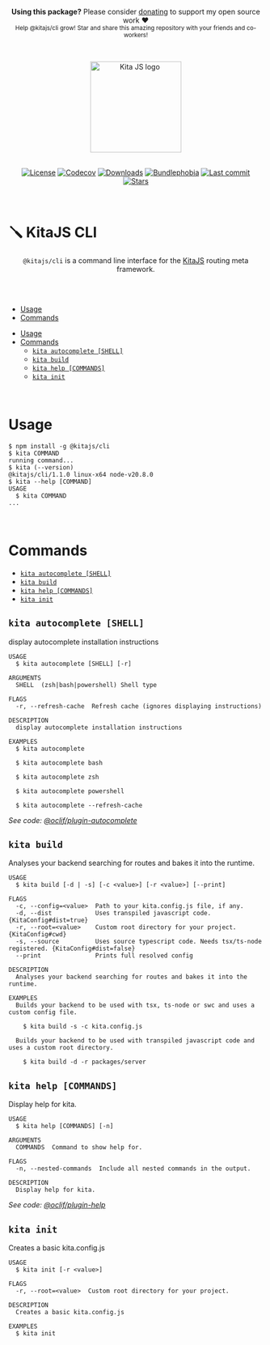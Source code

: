 <p align="center">
   <b>Using this package?</b> Please consider <a href="https://github.com/sponsors/arthurfiorette" target="_blank">donating</a> to support my open source work ❤️
  <br />
  <sup>
   Help @kitajs/cli grow! Star and share this amazing repository with your friends and co-workers!
  </sup>
</p>

<br />

<p align="center" >
  <a href="https://kita.js.org" target="_blank" rel="noopener noreferrer">
    <img src="https://kita.js.org/logo.png" width="180" alt="Kita JS logo" />
  </a>
</p>

<br />

<div align="center">
  <a title="MIT license" target="_blank" href="https://github.com/kitajs/kitajs/blob/master/LICENSE"><img alt="License" src="https://img.shields.io/github/license/kitajs/kitajs"></a>
  <a title="Codecov" target="_blank" href="https://app.codecov.io/gh/kitajs/kitajs"><img alt="Codecov" src="https://img.shields.io/codecov/c/github/kitajs/kitajs?token=ML0KGCU0VM"></a>
  <a title="NPM Package" target="_blank" href="https://www.npmjs.com/package/@kitajs/cli"><img alt="Downloads" src="https://img.shields.io/npm/dw/@kitajs/cli?style=flat"></a>
  <a title="Bundle size" target="_blank" href="https://bundlephobia.com/package/@kitajs/cli@latest"><img alt="Bundlephobia" src="https://img.shields.io/bundlephobia/minzip/@kitajs/cli/latest?style=flat"></a>
  <a title="Last Commit" target="_blank" href="https://github.com/kitajs/kitajs/commits/master"><img alt="Last commit" src="https://img.shields.io/github/last-commit/kitajs/kitajs"></a>
  <a href="https://github.com/kitajs/kitajs/stargazers"><img src="https://img.shields.io/github/stars/kitajs/kitajs?logo=github&label=Stars" alt="Stars"></a>
</div>

<br />
<br />

<h1>🪛 KitaJS CLI</h1>

<p align="center">
  <code>@kitajs/cli</code> is a command line interface for the  <a href="https://kita.js.org" target="_blank">KitaJS</a> routing meta framework.
  <br />
  <br />
</p>

<br />

<!-- toc -->

- [Usage](#usage)
- [Commands](#commands)
<!-- tocstop -->

- [Usage](#usage)
- [Commands](#commands)
  - [`kita autocomplete [SHELL]`](#kita-autocomplete-shell)
  - [`kita build`](#kita-build)
  - [`kita help [COMMANDS]`](#kita-help-commands)
  - [`kita init`](#kita-init)

<br />

# Usage

<!-- usage -->

```sh-session
$ npm install -g @kitajs/cli
$ kita COMMAND
running command...
$ kita (--version)
@kitajs/cli/1.1.0 linux-x64 node-v20.8.0
$ kita --help [COMMAND]
USAGE
  $ kita COMMAND
...
```

<!-- usagestop -->

<br />

# Commands

<!-- commands -->

- [`kita autocomplete [SHELL]`](#kita-autocomplete-shell)
- [`kita build`](#kita-build)
- [`kita help [COMMANDS]`](#kita-help-commands)
- [`kita init`](#kita-init)

## `kita autocomplete [SHELL]`

display autocomplete installation instructions

```
USAGE
  $ kita autocomplete [SHELL] [-r]

ARGUMENTS
  SHELL  (zsh|bash|powershell) Shell type

FLAGS
  -r, --refresh-cache  Refresh cache (ignores displaying instructions)

DESCRIPTION
  display autocomplete installation instructions

EXAMPLES
  $ kita autocomplete

  $ kita autocomplete bash

  $ kita autocomplete zsh

  $ kita autocomplete powershell

  $ kita autocomplete --refresh-cache
```

_See code:
[@oclif/plugin-autocomplete](https://github.com/oclif/plugin-autocomplete/blob/v2.3.9/src/commands/autocomplete/index.ts)_

## `kita build`

Analyses your backend searching for routes and bakes it into the runtime.

```
USAGE
  $ kita build [-d | -s] [-c <value>] [-r <value>] [--print]

FLAGS
  -c, --config=<value>  Path to your kita.config.js file, if any.
  -d, --dist            Uses transpiled javascript code. {KitaConfig#dist=true}
  -r, --root=<value>    Custom root directory for your project. {KitaConfig#cwd}
  -s, --source          Uses source typescript code. Needs tsx/ts-node registered. {KitaConfig#dist=false}
  --print               Prints full resolved config

DESCRIPTION
  Analyses your backend searching for routes and bakes it into the runtime.

EXAMPLES
  Builds your backend to be used with tsx, ts-node or swc and uses a custom config file.

    $ kita build -s -c kita.config.js

  Builds your backend to be used with transpiled javascript code and uses a custom root directory.

    $ kita build -d -r packages/server
```

## `kita help [COMMANDS]`

Display help for kita.

```
USAGE
  $ kita help [COMMANDS] [-n]

ARGUMENTS
  COMMANDS  Command to show help for.

FLAGS
  -n, --nested-commands  Include all nested commands in the output.

DESCRIPTION
  Display help for kita.
```

_See code: [@oclif/plugin-help](https://github.com/oclif/plugin-help/blob/v5.2.20/src/commands/help.ts)_

## `kita init`

Creates a basic kita.config.js

```
USAGE
  $ kita init [-r <value>]

FLAGS
  -r, --root=<value>  Custom root directory for your project.

DESCRIPTION
  Creates a basic kita.config.js

EXAMPLES
  $ kita init
```

<!-- commandsstop -->

<br />

